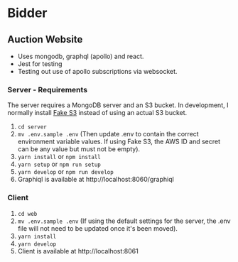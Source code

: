 # Bidder
## Auction Website

- Uses mongodb, graphql (apollo) and react.
- Jest for testing
- Testing out use of apollo subscriptions via websocket.

### Server - Requirements
The server requires a MongoDB server and an S3 bucket. In development, I normally install [Fake S3](https://github.com/jubos/fake-s3) instead of using an actual S3 bucket.

1. ```cd server```
2. ```mv .env.sample .env``` (Then update .env to contain the correct environment variable values. If using Fake S3, the AWS ID and secret can be any value but must not be empty).
3. ```yarn install``` or ```npm install```
4. ```yarn setup``` or ```npm run setup```
5. ```yarn develop``` or ```npm run develop```
6. Graphiql is available at http://localhost:8060/graphiql

### Client
1. ```cd web```
2. ```mv .env.sample .env``` (If using the default settings for the server, the .env file will not need to be updated once it's been moved).
2. ```yarn install```
3. ```yarn develop```
4. Client is available at http://localhost:8061
